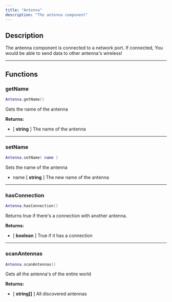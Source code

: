 ```yaml
---
title: "Antenna"
description: "The antenna component"
---
```


## Description

The antenna component is connected to a network port. If connected, You would be able to send data to other antenna's wireless!

---

## Functions

### getName

```lua
Antenna.getName()
```

Gets the name of the antenna

**Returns:**
- [ **string** ] The name of the antenna


---

### setName

```lua
Antenna.setName( name )
```

Sets the name of the antenna

- name [ **string** ] The new name of the antenna

---

### hasConnection

```lua
Antenna.hasConnection()
```

Returns true if there's a connection with another antenna.

**Returns:**
- [ **boolean** ] True if it has a connection

---

### scanAntennas

```lua
Antenna.scanAntennas()
```

Gets all the antenna's of the entire world

**Returns:**
- [ **string[]** ] All discovered antennas
